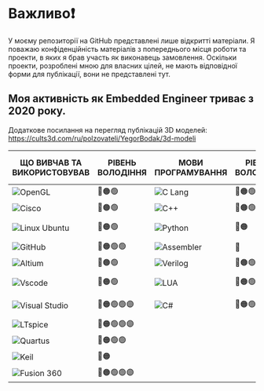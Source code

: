 # Важливо❗️
У моєму репозиторії на GitHub представлені лише відкритті матеріали. Я поважаю конфіденційність матеріалів з попереднього місця роботи та проекти, в яких я брав участь як виконавець замовлення. Оскільки проекти, розроблені мною для власних цілей, не мають відповідної форми для публікації, вони не представлені тут.

## Моя активність як Embedded Engineer триває з 2020 року.

Додаткове посилання на перегляд публікацій 3D моделей:
https://cults3d.com/ru/polzovateli/YegorBodak/3d-modeli

| ЩО ВИВЧАВ ТА ВИКОРИСТОВУВАВ                  | РІВЕНЬ ВОЛОДІННЯ | МОВИ ПРОГРАМУВАННЯ                      | РІВЕНЬ ВОЛОДІННЯ | ПРИЛАДИ ТА СІМЕЙСТВА                            | РІВЕНЬ ВОЛОДІННЯ |
|------------------------------------|------------------|---------------------------------|------------------|------------------------------------|------------------|
| ![OpenGL](https://img.shields.io/badge/OpenGL-5586A4?style=for-the-badge&logo=opengl&logoColor=white) | 🔴🟠🟢  | ![C Lang](https://img.shields.io/badge/C%20Lang-00599C?style=for-the-badge&logo=c&logoColor=white&labelColor=gray) | 🔴🟠🟢🟢🟣| ![Arduino](https://img.shields.io/badge/Arduino-00979D?style=for-the-badge&logo=arduino&logoColor=white) | 🔴🟠🟢🟢🟣|
| ![Cisco](https://img.shields.io/badge/Cisco-1BA0D7?style=for-the-badge&logo=cisco&logoColor=white) | 🔴🟠🟢  | ![C++](https://img.shields.io/badge/C++-00599C?style=for-the-badge&logo=c%2B%2B&logoColor=white&labelColor=gray) | 🔴🟠🟢🟢🟣 | ![STM32](https://img.shields.io/badge/STM32-03234B?style=for-the-badge&logo=stm32&logoColor=white) | 🔴🟠🟢🟢🟣|
| ![Linux Ubuntu](https://img.shields.io/badge/Linux%20Ubuntu-E95420?style=for-the-badge&logo=ubuntu&logoColor=white) | 🔴🟠🟢  | ![Python](https://img.shields.io/badge/Python-3776AB?style=for-the-badge&logo=python&logoColor=white&labelColor=gray) | 🔴🟠 | ![Raspberry Pi](https://img.shields.io/badge/Raspberry%20Pi-C51A4A?style=for-the-badge&logo=Raspberry-Pi) | 🔴🟠🟢🟢 |
| ![GitHub](https://img.shields.io/badge/GitHub-181717?style=for-the-badge&logo=github&logoColor=white) | 🔴🟠🟢🟢  | ![Assembler](https://img.shields.io/badge/Assembler-6E4C13?style=for-the-badge&logoColor=white&labelColor=gray) | 🔴 | ![FPGA](https://img.shields.io/badge/FPGA-082446?style=for-the-badge&logoColor=white) | 🔴🟠   |
| ![Altium](https://img.shields.io/badge/Altium-232F3E?style=for-the-badge&logo=altium-designer&logoColor=white) | 🔴🟠🟢  | ![Verilog](https://img.shields.io/badge/Verilog-4D4D4D?style=for-the-badge&logoColor=white&labelColor=gray) | 🔴🟠🟢 | ![ESP](https://img.shields.io/badge/ESP-000000?style=for-the-badge&logo=espressif) | 🔴🟠🟢🟢 | 
| ![Vscode](https://img.shields.io/badge/Vscode-007ACC?style=for-the-badge&logo=visual-studio-code&logoColor=white) | 🔴🟠🟢  | ![  LUA  ](https://img.shields.io/badge/LUA-005C?style=for-the-badge) | 🔴🟠🟢                |  ДОДАТКОВО  | РІВЕНЬ ВОЛОДІННЯ | 
| ![Visual Studio](https://img.shields.io/badge/Visual%20Studio-5C2D91?style=for-the-badge&logo=visual-studio&logoColor=white) | 🔴🟠🟢🟢🟣  | ![C#](https://img.shields.io/badge/C++-00999C?style=for-the-badge&logo=c%2B%2B&logoColor=white&labelColor=gray)                                 | 🔴🟠🟢                 | ![PX4 Drone Autopilot](https://img.shields.io/badge/PX4%20Autopilot-00001C?style=for-the-badge)  | 🔴🟠🟢🟢  | 
| ![LTspice](https://img.shields.io/badge/LTspice-E1C630?style=for-the-badge&logo=LTspice&logoColor=white) | 🔴🟠🟢🟢🟣  |                                  |                  |   ![Ardupilot](https://img.shields.io/badge/Ardupilot-00411C?style=for-the-badge)                               |  🔴🟠🟢                |
| ![Quartus](https://img.shields.io/badge/Quartus-0081A8?style=for-the-badge&logo=quartus-ii&logoColor=white) | 🔴🟠🟢🟢  |                                  |                  |                                  |                  |
| ![Keil](https://img.shields.io/badge/Keil-4D4D4D?style=for-the-badge&logo=keil&logoColor=white) | 🔴🟠 |                                  |                  |                                  |                  |
| ![Fusion 360](https://img.shields.io/badge/Fusion%20360-FF5733?style=for-the-badge&logo=autodesk&logoColor=white) | 🔴🟠🟢🟢🟣  |                                  |                  |                                  |                  |
 
